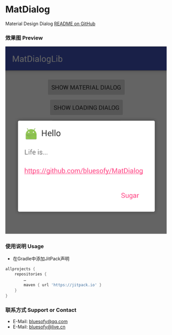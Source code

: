 # MatDialog

Material Design Dialog
[README on GitHub](https://github.com/bluesofy/MatDialog/blob/master/README.md)


### 效果图  Preview
![Review](https://github.com/bluesofy/MatDialog/blob/master/preview/preview.png)


### 使用说明  Usage
- 在Gradle中添加JitPack声明
```gradle
allprojects {
    repositories {
        …
        maven { url 'https://jitpack.io' }
    }
}
```


### 联系方式  Support or Contact
- E-Mail: bluesofy@qq.com
- E-Mail: bluesofy@live.cn
